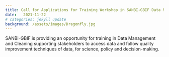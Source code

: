 ```yaml
---
title: Call for Applications for Training Workshop in SANBI-GBIF Data Management and Cleaning Supporting Science, Policy and Sustainable Development
date:   2021-11-22
# categories: jekyll update
background: /assets/images/Dragonfly.jpg
---
```


SANBI-GBIF is providing an opportunity for training in Data Management and Cleaning supporting stakeholders to access data and follow quality improvement techniques of data, for science, policy and decision-making.     
